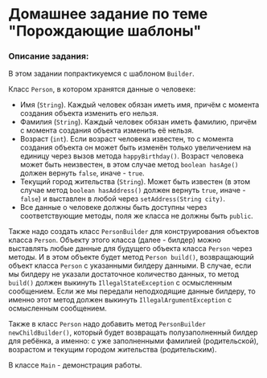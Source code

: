 #  Домашнее задание по теме "Порождающие шаблоны"

### Описание задания:

В этом задании попрактикуемся с шаблоном `Builder`. 

Класс `Person`, в котором хранятся данные о человеке:
- Имя (`String`). Каждый человек обязан иметь имя, причём с момента создания объекта изменить его нельзя.
- Фамилия (`String`). Каждый человек обязан иметь фамилию, причём с момента создания объекта изменить её нельзя.
- Возраст (`int`). Если возраст человека известен, то с момента создания объекта он может быть изменён только увеличением на единицу 
через вызов метода `happyBirthday()`. Возраст человека может быть неизвестен, в этом случае метод `boolean hasAge()` должен
вернуть `false`, иначе - `true`.
- Текущий город жительства (`String`). Может быть известен (в этом случае метод `boolean hasAddress()` должен вернуть `true`, 
иначе - `false`) и выставлен в любой через `setAddress(String city)`.
- Все данные о человеке должны быть доступны через соответствующие методы, поля же класса не должны быть `public`.

Также надо создать класс `PersonBuilder` для конструирования объектов класса `Person`. Объекту этого класса (далее - билдер) можно 
выставлять любые данные для будущего объекта класса `Person` через методы. И в этом объекте будет метод `Person build()`, возвращающий 
объект класса `Person` с указанными билдеру данными. В случае, если мы билдеру не указали достаточное количество данных, 
то метод `build()` должен выкинуть `IllegalStateException` с осмысленным сообщением. Если же мы передали неподходящие данные 
билдеру, то именно этот метод должен выкинуть `IllegalArgumentException` с осмысленным сообщением.

Также в класс `Person` надо добавить метод `PersonBuilder newChildBuilder()`, который будет возвращать полузаполненный билдер для ребёнка, 
а именно: с уже заполненными фамилией (родительской), возрастом и текущим городом жительства (родительским).

В классе `Main` - демонстрация работы.